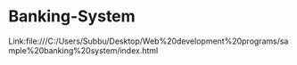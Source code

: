 # Banking-System
Link:file:///C:/Users/Subbu/Desktop/Web%20development%20programs/sample%20banking%20system/index.html
